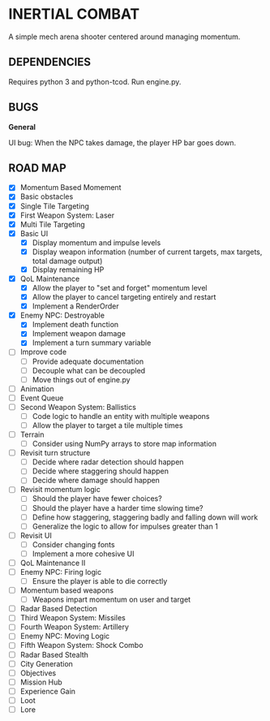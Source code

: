 # INERTIAL COMBAT
A simple mech arena shooter centered around managing momentum.

## DEPENDENCIES
Requires python 3 and python-tcod. 
Run engine.py.

## BUGS
__General__

UI bug: When the NPC takes damage, the player HP bar goes down.

## ROAD MAP
- [x] Momentum Based Momement
- [x] Basic obstacles
- [x] Single Tile Targeting
- [x] First Weapon System: Laser
- [x] Multi Tile Targeting
- [x] Basic UI
  - [x] Display momentum and impulse levels
  - [x] Display weapon information (number of current targets, max targets, total damage output)
  - [x] Display remaining HP
- [x] QoL Maintenance
  - [x] Allow the player to "set and forget" momentum level
  - [x] Allow the player to cancel targeting entirely and restart
  - [X] Implement a RenderOrder
- [x] Enemy NPC: Destroyable
  - [x] Implement death function
  - [x] Implement weapon damage
  - [x] Implement a turn summary variable
- [ ] Improve code
  - [ ] Provide adequate documentation
  - [ ] Decouple what can be decoupled
  - [ ] Move things out of engine.py
- [ ] Animation
- [ ] Event Queue
- [ ] Second Weapon System: Ballistics
  - [ ] Code logic to handle an entity with multiple weapons
  - [ ] Allow the player to target a tile multiple times
- [ ] Terrain
  - [ ] Consider using NumPy arrays to store map information
- [ ] Revisit turn structure
  - [ ] Decide where radar detection should happen
  - [ ] Decide where staggering should happen
  - [ ] Decide where damage should happen
- [ ] Revisit momentum logic
  - [ ] Should the player have fewer choices?
  - [ ] Should the player have a harder time slowing time?
  - [ ] Define how staggering, staggering badly and falling down will work
  - [ ] Generalize the logic to allow for impulses greater than 1
- [ ] Revisit UI
  - [ ] Consider changing fonts
  - [ ] Implement a more cohesive UI
- [ ] QoL Maintenance II
- [ ] Enemy NPC: Firing logic
  - [ ] Ensure the player is able to die correctly
- [ ] Momentum based weapons
  - [ ] Weapons impart momentum on user and target
- [ ] Radar Based Detection
- [ ] Third Weapon System: Missiles
- [ ] Fourth Weapon System: Artillery
- [ ] Enemy NPC: Moving Logic
- [ ] Fifth Weapon System: Shock Combo
- [ ] Radar Based Stealth
- [ ] City Generation
- [ ] Objectives
- [ ] Mission Hub
- [ ] Experience Gain
- [ ] Loot
- [ ] Lore